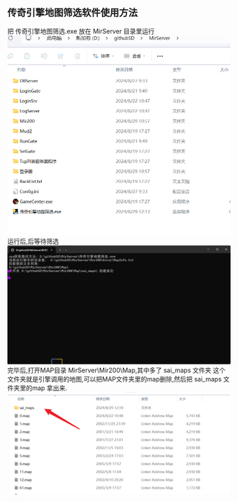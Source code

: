 ## 传奇引擎地图筛选软件使用方法
把 传奇引擎地图筛选.exe 放在 MirServer 目录里运行
![alt text](image.png)
运行后,后等待筛选
![alt text](image-1.png)
完毕后,打开MAP目录
MirServer\Mir200\Map,其中多了 sai_maps 文件夹
这个文件夹就是引擎调用的地图,可以把MAP文件夹里的map删除,然后把
 sai_maps 文件夹里的map 拿出来.
 ![alt text](image-2.png)